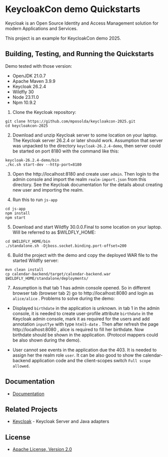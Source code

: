 # <span>KeycloakCon demo</span> Quickstarts

<span>Keycloak</span> is an Open Source Identity and Access Management solution for modern Applications and Services.

This project is an example for KeycloakCon demo 2025.

## Building, Testing, and Running the Quickstarts

Demo tested with those version:

* OpenJDK 21.0.7
* Apache Maven 3.9.9
* Keycloak 26.2.4
* Wildfly 30
* Node 23.11.0
* Npm 10.9.2


1) Clone the Keycloak repository:

```
git clone https://github.com/mposolda/keycloakcon-2025.git
cd keycloakcon-2025
```

2) Download and unzip Keycloak server to some location on your laptop. The Keycloak server 26.2.4 or later should work. Assumption that server was unpacked to the directory `keycloak-26.2.4-demo`,
then server could be started on port 8180 with the command like this:
```
keycloak-26.2.4-demo/bin
./kc.sh start-dev --http-port=8180
```

3) Open the http://localhost:8180 and create user `admin`. Then login to the admin console and import the realm `realm-import.json` from this directory. See the Keycloak documentation
for the details about creating new user and importing the realm.

4) Run this to run `js-app`  

```
cd js-app
npm install
npm start
```

5) Download and start Wildfly 30.0.0.Final to some location on your laptop. Will be referred to as $WILDFLY_HOME:

```
cd $WILDFLY_HOME/bin
./standalone.sh -Djboss.socket.binding.port-offset=200
```

6) Build the project with the demo and copy the deployed WAR file to the started Wildfly server:

```
mvn clean install
cp calendar-backend/target/calendar-backend.war $WILDFLY_HOME/standalone/deployments/
```

7) Assumption is that tab 1 has admin console opened. So in different browser tab (browser tab 2) go to http://localhost:8080 and login as `alice/alice` .
Problems to solve during the demo:

- Displayed `birthdate` in the application is unknown. in tab 1 in the admin console, it is needed to create
user-profile attribute `birthdate` in the Keycloak admin console, mark it as required for the users and add
annotation `inputTye` with type `html5-date` . Then after refresh the page  http://localhost:8080 , alice is required to fill her birthdate.
Now birthdate should be shown in the application. (Protocol mappers could be also shown during the demo).

- User cannot see events in the application due the 403. It is needed to assign her the realm role `user`.
It can be also good to show the calendar-backend application code and the client-scopes switch `Full scope allowed`.
  

## Documentation

* [Documentation](https://www.keycloak.org/documentation.html)

## Related Projects

* [Keycloak](https://github.com/keycloak/keycloak) - Keycloak Server and Java adapters

## License

* [Apache License, Version 2.0](https://www.apache.org/licenses/LICENSE-2.0)

